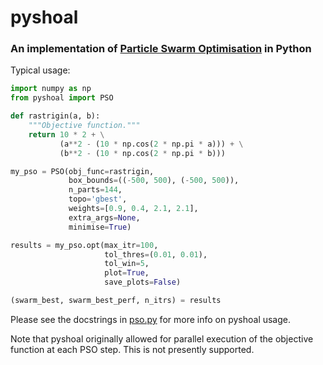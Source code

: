 # pyshoal

### An implementation of [Particle Swarm Optimisation][pso] in Python

Typical usage:

```python
import numpy as np
from pyshoal import PSO

def rastrigin(a, b):
    """Objective function."""
    return 10 * 2 + \
           (a**2 - (10 * np.cos(2 * np.pi * a))) + \
           (b**2 - (10 * np.cos(2 * np.pi * b)))

my_pso = PSO(obj_func=rastrigin,
             box_bounds=((-500, 500), (-500, 500)),
             n_parts=144,
             topo='gbest',
             weights=[0.9, 0.4, 2.1, 2.1],
             extra_args=None,
             minimise=True)

results = my_pso.opt(max_itr=100,
                     tol_thres=(0.01, 0.01),
                     tol_win=5,
                     plot=True,
                     save_plots=False)

(swarm_best, swarm_best_perf, n_itrs) = results
```

Please see the docstrings in [pso.py](pyshoal/pso.py) for more info on pyshoal usage.

Note that pyshoal originally allowed for parallel execution of the objective function at each PSO step.  This is not presently supported.

[pso]: https://en.wikipedia.org/wiki/Particle_swarm_optimization
